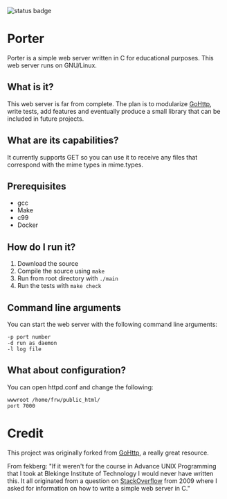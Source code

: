 ![status badge](https://travis-ci.org/ztbrown/porter.svg?branch=master)

Porter
======
Porter is a simple web server written in C for educational purposes. This web server runs on GNU/Linux.

## What is it?
This web server is far from complete. The plan is to modularize [GoHttp](https://github.com/fekberg/GoHttp), write tests, add features and eventually produce a small library that can be included in future projects. 

## What are its capabilities?
It currently supports GET so you can use it to receive any files that correspond with the mime types in mime.types. 

## Prerequisites
- gcc
- Make
- c99
- Docker

## How do I run it?

1. Download the source
2. Compile the source using `make` 
3. Run from root directory with `./main`
4. Run the tests with `make check`

## Command line arguments
You can start the web server with the following command line arguments:

	-p port number
	-d run as daemon
	-l log file

## What about configuration?
You can open httpd.conf and change the following:

	wwwroot /home/frw/public_html/
	port 7000

# Credit
This project was originally forked from [GoHttp](https://github.com/fekberg/GoHttp), a really great resource. 

From fekberg: "If it weren't for the course in Advance UNIX Programming that I took at Blekinge Institute of Technology I would never have written this. It all originated from a question on [StackOverflow](http://stackoverflow.com/questions/409087/creating-a-web-server-in-pure-c) from 2009 where I asked for information on how to write a simple web server in C."
